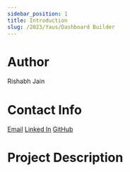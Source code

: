 ```yaml
---
sidebar_position: 1
title: Introduction
slug: /2023/Yaus/Dashboard Builder
---
```



# Author
Rishabh Jain

# Contact Info
[Email](sammetajhansi15@gmail.com) 
[Linked In](https://www.linkedin.com/in/jhansi-sammeta-a08024203/) 
[GitHub](https://github.com/jhansi1104)

# Project Description

